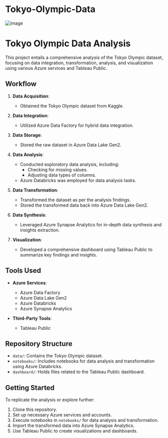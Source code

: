 # Tokyo-Olympic-Data

![image](https://github.com/kasun98/Olympic-data/assets/63708260/531045b2-8c3d-4963-b87b-98b92ff1b4b5)

# Tokyo Olympic Data Analysis

This project entails a comprehensive analysis of the Tokyo Olympic dataset, focusing on data integration, transformation, analysis, and visualization using various Azure services and Tableau Public.

## Workflow

1. **Data Acquisition**:
   - Obtained the Tokyo Olympic dataset from Kaggle.

2. **Data Integration**:
   - Utilized Azure Data Factory for hybrid data integration.

3. **Data Storage**:
   - Stored the raw dataset in Azure Data Lake Gen2.

4. **Data Analysis**:
   - Conducted exploratory data analysis, including:
     - Checking for missing values.
     - Adjusting data types of columns.
   - Azure Databricks was employed for data analysis tasks.

5. **Data Transformation**:
   - Transformed the dataset as per the analysis findings.
   - Stored the transformed data back into Azure Data Lake Gen2.

6. **Data Synthesis**:
   - Leveraged Azure Synapse Analytics for in-depth data synthesis and insights extraction.

7. **Visualization**:
   - Developed a comprehensive dashboard using Tableau Public to summarize key findings and insights.

## Tools Used

- **Azure Services**:
  - Azure Data Factory
  - Azure Data Lake Gen2
  - Azure Databricks
  - Azure Synapse Analytics

- **Third-Party Tools**:
  - Tableau Public

## Repository Structure

- `data/`: Contains the Tokyo Olympic dataset.
- `notebooks/`: Includes notebooks for data analysis and transformation using Azure Databricks.
- `dashboard/`: Holds files related to the Tableau Public dashboard.

## Getting Started

To replicate the analysis or explore further:

1. Clone this repository.
2. Set up necessary Azure services and accounts.
3. Execute notebooks in `notebooks/` for data analysis and transformation.
4. Import the transformed data into Azure Synapse Analytics.
5. Use Tableau Public to create visualizations and dashboards.


